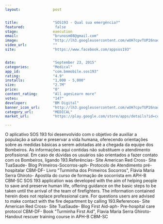 ```yaml
---
layout:               post


title:                "SOS193 - Qual sua emergência?"
featured:              false
stage:                execution
email:                "brunosm08@gmail.com"
image:                "http://lh3.googleusercontent.com/wUH7cpvTUP26naov3DO3Cpwtr8Soike7FG5IPfqFztI-0fX3KiCJiy8yV0NPUKZNFA=w300"
video_url:            ""
site:                 "https://www.facebook.com/appsos193"


date:                 "September 23, 2015"
categories:           "Medical"
app_id:               "com.bmmobile.sos193"
rating:               "4.9"
installs:             "1,000 - 5,000"
size:                 "2.7M"
price:                "0"
content_rating:       "All agesLearn more"
votes:                "147"
developer:            "BM Digital"
banner_icon_url:      "http://lh3.googleusercontent.com/wUH7cpvTUP26naov3DO3Cpwtr8Soike7FG5IPfqFztI-0fX3KiCJiy8yV0NPUKZNFA=w300"
category_url:         "MEDICAL"
market_url:           "https://play.google.com/store/apps/details?id=com.bmmobile.sos193&hl=en"

---
```

O aplicativo SOS 193 foi desenvolvido com o objetivo de auxiliar a população a salvar e preservar a vida humana, oferecendo orientações sobre as medidas básicas a serem adotadas até a chegada da equipe dos Bombeiros. As informações aqui contidas não substituem o atendimento profissional. Em caso de dúvidas os usuários são orientados a fazer contato com os Bombeiros, ligando 193.Referências- Site American Red Cross- Site TuaSaude- Blog Primeiros-Socorros-aph- Protocolo de Atendimento pré-hospitalar CBM-DF- Livro "Turminha dos Primeiros Socorros", Flávia Maria Serra Ghiroto- Apostila do curso de formação de socorrista em APH-B CBM-SC
 SOS 193 application was developed with the aim of helping people to save and preserve human life, offering guidance on the basic steps to be taken until the arrival of the team of firefighters. The information contained herein does not replace professional care. For questions users are advised to make contact with the fire department by calling 193.References- Site American Red Cross- Site TuaSaude- Blog First Aid-aph- Pre-hospital care protocol CBM-DF- Book "Turminha First Aid", Flavia Maria Serra Ghiroto- Handout rescuer training course in APH-B CBM-SC
 
